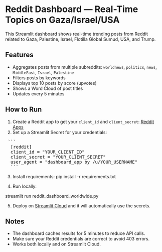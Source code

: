 # Reddit Dashboard — Real-Time Topics on Gaza/Israel/USA

This Streamlit dashboard shows real-time trending posts from Reddit related to Gaza, Palestine, Israel, Flotilla Global Sumud, USA, and Trump.

## Features

- Aggregates posts from multiple subreddits: `worldnews`, `politics`, `news`, `MiddleEast`, `Israel`, `Palestine`
- Filters posts by keywords
- Displays top 10 posts by score (upvotes)
- Shows a Word Cloud of post titles
- Updates every 5 minutes

## How to Run

1. Create a Reddit app to get your `client_id` and `client_secret`: [Reddit Apps](https://www.reddit.com/prefs/apps)
2. Set up a Streamlit Secret for your credentials:

<pre> ``` 
  [reddit] 
  client_id = "YOUR_CLIENT_ID" 
  client_secret = "YOUR_CLIENT_SECRET" 
  user_agent = "dashboard_app by /u/YOUR_USERNAME" 
  ``` </pre>


3. Install requirements:
pip install -r requirements.txt


4. Run locally:

streamlit run reddit_dashboard_worldwide.py


5. Deploy on [Streamlit Cloud](https://streamlit.io/cloud) and it will automatically use the secrets.

## Notes

- The dashboard caches results for 5 minutes to reduce API calls.
- Make sure your Reddit credentials are correct to avoid 403 errors.
- Works both locally and on Streamlit Cloud.
